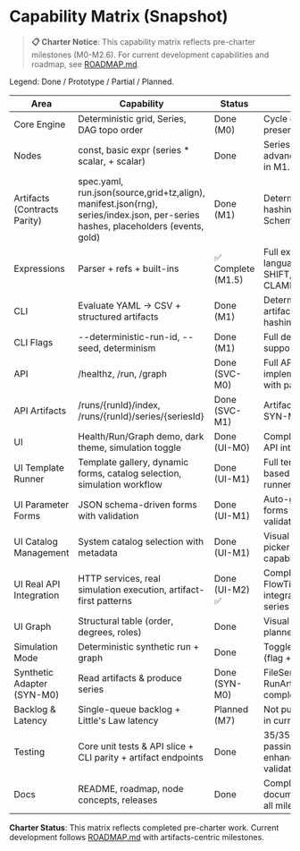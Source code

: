 # Capability Matrix (Snapshot)

> **📋 Charter Notice**: This capability matrix reflects pre-charter milestones (M0-M2.6). For current development capabilities and roadmap, see [ROADMAP.md](../ROADMAP.md).

Legend: Done / Prototype / Partial / Planned.

| Area | Capability | Status | Notes |
|------|------------|--------|-------|
| Core Engine | Deterministic grid, Series<T>, DAG topo order | Done (M0) | Cycle detection present |
| Nodes | const, basic expr (series * scalar, + scalar) | Done | Series-series & advanced built-ins in M1.5 |
| Artifacts (Contracts Parity) | spec.yaml, run.json(source,grid+tz,align), manifest.json(rng), series/index.json, per-series hashes, placeholders (events, gold) | Done (M1) | Deterministic hashing + JSON Schema validation |
| Expressions | Parser + refs + built-ins | ✅ Complete (M1.5) | Full expression language with SHIFT, MIN, MAX, CLAMP |
| CLI | Evaluate YAML -> CSV + structured artifacts | Done (M1) | Deterministic artifacts with hashing |
| CLI Flags | --deterministic-run-id, --seed, determinism | Done (M1) | Full determinism support |
| API | /healthz, /run, /graph | Done (SVC-M0) | Full API implementation with parity tests |
| API Artifacts | /runs/{runId}/index, /runs/{runId}/series/{seriesId} | Done (SVC-M1) | Artifact serving via SYN-M0 adapters |
| UI | Health/Run/Graph demo, dark theme, simulation toggle | Done (UI-M0) | Complete SPA with API integration |
| UI Template Runner | Template gallery, dynamic forms, catalog selection, simulation workflow | Done (UI-M1) | Full template-based simulation runner |
| UI Parameter Forms | JSON schema-driven forms with validation | Done (UI-M1) | Auto-generated forms with type validation |
| UI Catalog Management | System catalog selection with metadata | Done (UI-M1) | Visual catalog picker with capabilities |
| UI Real API Integration | HTTP services, real simulation execution, artifact-first patterns | Done (UI-M2) ✅ | Complete FlowTime-Sim integration with series streaming |
| UI Graph | Structural table (order, degrees, roles) | Done | Visual DAG planned for later |
| Simulation Mode | Deterministic synthetic run + graph | Done | Toggle persisted (flag + query) |
| Synthetic Adapter (SYN-M0) | Read artifacts & produce series | Done (SYN-M0) | FileSeriesReader, RunArtifactAdapter complete |
| Backlog & Latency | Single-queue backlog + Little's Law latency | Planned (M7) | Not pulled forward in current roadmap |
| Testing | Core unit tests & API slice + CLI parity + artifact endpoints | Done | 35/35 tests passing including enhanced artifact validation |
| Docs | README, roadmap, node concepts, releases | Done | Complete documentation for all milestones |

**Charter Status**: This matrix reflects completed pre-charter work. Current development follows [ROADMAP.md](../ROADMAP.md) with artifacts-centric milestones.
